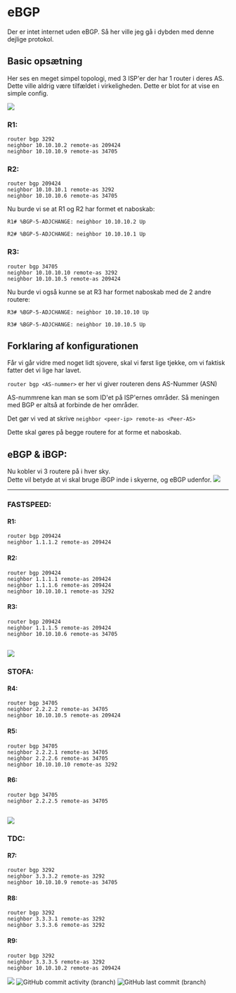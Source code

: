 # eBGP
Der er intet internet uden eBGP.
Så her ville jeg gå i dybden med denne dejlige protokol.

## 

## Basic opsætning 
Her ses en meget simpel topologi, med 3 ISP'er der har 1 router i deres AS.<br>
Dette ville aldrig være tilfældet i virkeligheden. Dette er blot for at vise en simple config.

![](../../../Vedhæftet/BGP%20-%20Mini%20(1).png)

### R1:
```
router bgp 3292
neighbor 10.10.10.2 remote-as 209424
neighbor 10.10.10.9 remote-as 34705
```
### R2:
```
router bgp 209424
neighbor 10.10.10.1 remote-as 3292
neighbor 10.10.10.6 remote-as 34705
```
Nu burde vi se at R1 og R2 har formet et naboskab:

```
R1# %BGP-5-ADJCHANGE: neighbor 10.10.10.2 Up
```
```
R2# %BGP-5-ADJCHANGE: neighbor 10.10.10.1 Up
```
### R3:
```
router bgp 34705
neighbor 10.10.10.10 remote-as 3292
neighbor 10.10.10.5 remote-as 209424
```

Nu burde vi også kunne se at R3 har formet naboskab med de 2 andre routere:

```
R3# %BGP-5-ADJCHANGE: neighbor 10.10.10.10 Up
```
```
R3# %BGP-5-ADJCHANGE: neighbor 10.10.10.5 Up
```

## Forklaring af konfigurationen
Får vi går vidre med noget lidt sjovere, skal vi først lige tjekke, om vi faktisk fatter det vi lige har lavet.

`router bgp <AS-nummer>` er her vi giver routeren dens AS-Nummer (ASN)<br>

AS-nummrene kan man se som ID'et på ISP'ernes områder. Så meningen med BGP er altså at forbinde de her områder.

Det gør vi ved at skrive `neighbor <peer-ip> remote-as <Peer-AS>` 

Dette skal gøres på begge routere for at forme et naboskab.


## eBGP & iBGP:
Nu kobler vi 3 routere på i hver sky.<br>
Dette vil betyde at vi skal bruge iBGP inde i skyerne, og eBGP udenfor.
![](/Vedhæftet/BGP%20-%20Ibgp&ebgp.png)

---

### FASTSPEED:

#### R1:
```
router bgp 209424
neighbor 1.1.1.2 remote-as 209424
```
#### R2:
```
router bgp 209424
neighbor 1.1.1.1 remote-as 209424
neighbor 1.1.1.6 remote-as 209424
neighbor 10.10.10.1 remote-as 3292
```
#### R3:
```
router bgp 209424
neighbor 1.1.1.5 remote-as 209424
neighbor 10.10.10.6 remote-as 34705
```
![](/Vedhæftet/BGP%20-%20Ibgp&ebgp%20(1).png)
---
### STOFA:

#### R4:
```
router bgp 34705
neighbor 2.2.2.2 remote-as 34705
neighbor 10.10.10.5 remote-as 209424
```
#### R5:
```
router bgp 34705
neighbor 2.2.2.1 remote-as 34705
neighbor 2.2.2.6 remote-as 34705
neighbor 10.10.10.10 remote-as 3292
```
#### R6:
```
router bgp 34705
neighbor 2.2.2.5 remote-as 34705
```
![](/Vedhæftet/BGP%20-%20Ibgp&ebgp%20(2).png)
---
### TDC:

#### R7:
```
router bgp 3292
neighbor 3.3.3.2 remote-as 3292
neighbor 10.10.10.9 remote-as 34705
```
#### R8:
```
router bgp 3292
neighbor 3.3.3.1 remote-as 3292
neighbor 3.3.3.6 remote-as 3292
```
#### R9:
```
router bgp 3292
neighbor 3.3.3.5 remote-as 3292
neighbor 10.10.10.2 remote-as 209424
```
![](/Vedhæftet/BGP%20-%20Ibgp&ebgp%20(3).png)
  ![GitHub commit activity (branch)](https://img.shields.io/github/commit-activity/t/dendanskemine/dokumentation?logo=github&color=susscess) ![GitHub last commit (branch)](https://img.shields.io/github/last-commit/dendanskemine/dokumentation/main)
